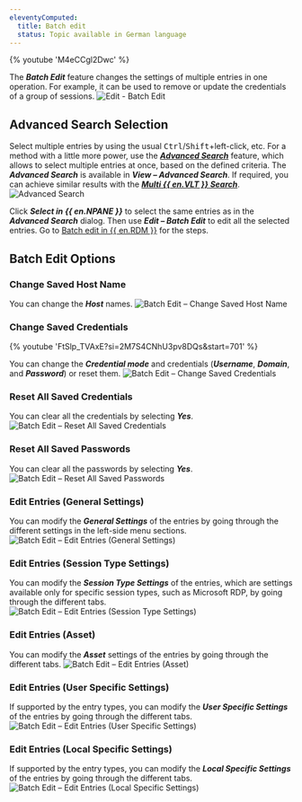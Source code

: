 ```yaml
---
eleventyComputed:
  title: Batch edit
  status: Topic available in German language
---
```

{% youtube 'M4eCCgl2Dwc' %}

The ***Batch Edit*** feature changes the settings of multiple entries in one operation. For example, it can be used to remove or update the credentials of a group of sessions.
![Edit - Batch Edit](https://cdnweb.devolutions.net/docs/docs_en_rdm_windows_clip10236.png)

## Advanced Search Selection

Select multiple entries by using the usual <kbd>Ctrl</kbd>/<kbd>Shift</kbd>+left-click, etc. For a method with a little more power, use the [***Advanced Search***](/rdm/windows/commands/view/panels/search/advanced/) feature, which allows to select multiple entries at once, based on the defined criteria. The ***Advanced Search*** is available in ***View – Advanced Search***. If required, you can achieve similar results with the [***Multi {{ en.VLT }} Search***](/rdm/windows/commands/view/panels/search/multi-vault/).
![Advanced Search](https://cdnweb.devolutions.net/docs/docs_en_rdm_windows_clip10379.png)

Click ***Select in {{ en.NPANE }}*** to select the same entries as in the ***Advanced Search*** dialog. Then use ***Edit – Batch Edit*** to edit all the selected entries. Go to [Batch edit in {{ en.RDM }}](/rdm/kb/rdm-windows/how-to-articles/batch-edit-rdm/) for the steps.

## Batch Edit Options

### Change Saved Host Name

You can change the ***Host*** names.
![Batch Edit – Change Saved Host Name](https://cdnweb.devolutions.net/docs/docs_en_rdm_windows_clip10237.png)

### Change Saved Credentials

{% youtube 'FtSlp_TVAxE?si=2M7S4CNhU3pv8DQs&amp;start=701' %}

You can change the ***Credential mode*** and credentials (***Username***, ***Domain***, and ***Password***) or reset them.
![Batch Edit – Change Saved Credentials](https://cdnweb.devolutions.net/docs/docs_en_rdm_windows_RDMWin2102.png)

### Reset All Saved Credentials

You can clear all the credentials by selecting ***Yes***.
![Batch Edit – Reset All Saved Credentials](https://cdnweb.devolutions.net/docs/docs_en_rdm_windows_RDMWin2103.png)

### Reset All Saved Passwords

You can clear all the passwords by selecting ***Yes***.
![Batch Edit – Reset All Saved Passwords](https://cdnweb.devolutions.net/docs/docs_en_rdm_windows_RDMWin2104.png)

### Edit Entries (General Settings)

You can modify the ***General Settings*** of the entries by going through the different settings in the left-side menu sections.
![Batch Edit – Edit Entries (General Settings)](https://cdnweb.devolutions.net/docs/docs_en_rdm_windows_RDMWin2105.png)

### Edit Entries (Session Type Settings)

You can modify the ***Session Type Settings*** of the entries, which are settings available only for specific session types, such as Microsoft RDP, by going through the different tabs.
![Batch Edit – Edit Entries (Session Type Settings)](https://cdnweb.devolutions.net/docs/docs_en_rdm_windows_RDMWin2106.png)

### Edit Entries (Asset)

You can modify the ***Asset*** settings of the entries by going through the different tabs.
![Batch Edit – Edit Entries (Asset)](https://cdnweb.devolutions.net/docs/docs_en_rdm_windows_RDMWin2108.png)

### Edit Entries (User Specific Settings)

If supported by the entry types, you can modify the ***User Specific Settings*** of the entries by going through the different tabs.
![Batch Edit – Edit Entries (User Specific Settings)](https://cdnweb.devolutions.net/docs/docs_en_rdm_windows_RDMWin2109.png)

### Edit Entries (Local Specific Settings)

If supported by the entry types, you can modify the ***Local Specific Settings*** of the entries by going through the different tabs.
![Batch Edit – Edit Entries (Local Specific Settings)](https://cdnweb.devolutions.net/docs/docs_en_rdm_windows_RDMWin2110.png)

